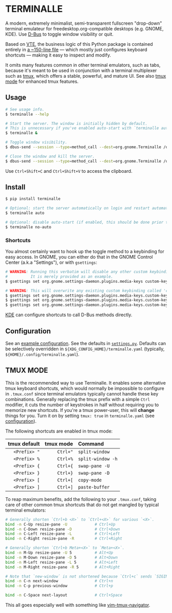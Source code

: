 # TERMINALLE

A modern, extremely minimalist, semi-transparent fullscreen "drop-down" terminal emulateur
for freedesktop.org-compatible desktops (e.g. GNOME, KDE).
Use [D-Bus][1] to toggle window visibility or quit.

Based on [VTE][2], the business logic of this Python package is contained entirely in
[a ~150-line file][3] &mdash; which mostly just configures keyboard shortcuts &mdash;
making it easy to inspect and modify.

It omits many features common in other terminal emulators, such as tabs,
because it's meant to be used in conjunction with a terminal multiplexer
such as [tmux][4], which offers a stable, powerful, and mature UI.
See also [tmux mode][5] for enhanced tmux features.

## Usage

```bash
# See usage info.
$ terminalle --help

# Start the server. The window is initially hidden by default.
# This is unnecessary if you've enabled auto-start with `terminalle auto`.
$ terminalle &

# Toggle window visibility.
$ dbus-send --session --type=method_call --dest=org.gnome.Terminalle /org/gnome/Terminalle org.gnome.Terminalle.Toggle

# Close the window and kill the server.
$ dbus-send --session --type=method_call --dest=org.gnome.Terminalle /org/gnome/Terminalle org.gnome.Terminalle.Quit
```

Use `Ctrl+Shift+C` and `Ctrl+Shift+V` to access the clipboard.

## Install

```bash
$ pip install terminalle

# Optional: start the server automatically on login and restart automatically if exited.
$ terminalle auto

# Optional: disable auto-start (if enabled, this should be done prior to uninstalling).
$ terminalle no-auto
```

### Shortcuts

You almost certainly want to hook up the toggle method to a keybinding for easy access.
In GNOME, you can either do that in the GNOME Control Center (a.k.a "Settings"),
or with `gsettings`:

```bash
# WARNING: Running this verbatim will disable any other custom keybindings.
#          It is merely provided as an example.
$ gsettings set org.gnome.settings-daemon.plugins.media-keys custom-keybindings "['/org/gnome/settings-daemon/plugins/media-keys/custom-keybindings/custom0/']"

# WARNING: This will overwrite any existing custom keybinding called 'custom0'.
$ gsettings set org.gnome.settings-daemon.plugins.media-keys.custom-keybinding:/org/gnome/settings-daemon/plugins/media-keys/custom-keybindings/custom0/ name "Toggle Terminalle"
$ gsettings set org.gnome.settings-daemon.plugins.media-keys.custom-keybinding:/org/gnome/settings-daemon/plugins/media-keys/custom-keybindings/custom0/ command "dbus-send --session --type=method_call --dest=org.gnome.Terminalle /org/gnome/Terminalle org.gnome.Terminalle.Toggle"
$ gsettings set org.gnome.settings-daemon.plugins.media-keys.custom-keybinding:/org/gnome/settings-daemon/plugins/media-keys/custom-keybindings/custom0/ binding "<Super>Return"
```

[KDE][6] can configure shortcuts to call D-Bus methods directly.

## Configuration

See an [example configuration][7]. See the defaults in [`settings.py`][8].
Defaults can be selectively overridden in `${XDG_CONFIG_HOME}/terminalle.yaml`
(typically, `${HOME}/.config/terminalle.yaml`).

## TMUX MODE

This is the recommended way to use Terminalle.
It enables some alternative tmux keyboard shortcuts,
which would normally be impossible to configure in `.tmux.conf`
since terminal emulators typically cannot handle these key combinations.
Generally replacing the tmux prefix with a simple `Ctrl` modifier,
it cuts the number of keystrokes in half
without requiring you to memorize new shortcuts.
If you're a tmux power-user, this will **change** things for you.
Turn it on by setting `tmux: true` in `terminalle.yaml` (see [configuration][9]).

The following shortcuts are enabled in tmux mode:

| tmux default | tmux mode | Command           |
| -----------: | --------: | :---------------- |
| `<Prefix> "` |  `Ctrl+"` | `split-window`    |
| `<Prefix> %` |  `Ctrl+%` | `split-window -h` |
| `<Prefix> {` |  `Ctrl+{` | `swap-pane -U`    |
| `<Prefix> }` |  `Ctrl+}` | `swap-pane -D`    |
| `<Prefix> [` |  `Ctrl+[` | `copy-mode`       |
| `<Prefix> ]` |  `Ctrl+]` | `paste-buffer`    |

To reap maximum benefits, add the following to your `.tmux.conf`,
taking care of other common tmux shortcuts that do not get mangled by typical terminal emulators:

```bash
# Generally shorten `Ctrl+b <X>` to `Ctrl+<X>` for various `<X>`.
bind -n C-Up resize-pane -U            # Ctrl+Up
bind -n C-Down resize-pane -D          # Ctrl+Down
bind -n C-Left resize-pane -L          # Ctrl+Left
bind -n C-Right resize-pane -R         # Ctrl+Right

# Generally shorten `Ctrl+b Meta+<X>` to `Meta+<X>`.
bind -n M-Up resize-pane -U 5          # Alt+Up
bind -n M-Down resize-pane -D 5        # Alt+Down
bind -n M-Left resize-pane -L 5        # Alt+Left
bind -n M-Right resize-pane -R 5       # Alt+Right

# Note that `new-window` is not shortened because `Ctrl+c` sends `SIGINT`.
bind -n C-n next-window                # Ctrl+n
bind -n C-p previous-window            # Ctrl+p

bind -n C-Space next-layout            # Ctrl+Space
```

This all goes especially well with something like [vim-tmux-navigator][10].

[1]: https://www.freedesktop.org/wiki/Software/dbus/
[2]: https://wiki.gnome.org/Apps/Terminal/VTE
[3]: terminalle/terminalle.py
[4]: https://tmux.github.io/
[5]: #tmux-mode
[6]: https://docs.kde.org/trunk5/en/khotkeys/kcontrol/khotkeys/khotkeys.pdf
[7]: terminalle.yaml
[8]: terminalle/settings.py
[9]: #configuration
[10]: https://github.com/christoomey/vim-tmux-navigator
